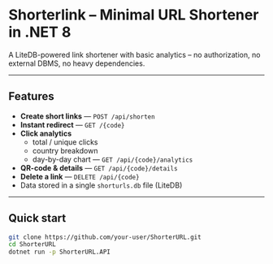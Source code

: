 # Shorterlink – Minimal URL Shortener in .NET 8

A LiteDB-powered link shortener with basic analytics – no authorization, no external DBMS, no heavy dependencies.

---

## Features

* **Create short links** — `POST /api/shorten`
* **Instant redirect** — `GET /{code}`
* **Click analytics**  
  * total / unique clicks  
  * country breakdown  
  * day-by-day chart — `GET /api/{code}/analytics`
* **QR-code & details** — `GET /api/{code}/details`
* **Delete a link** — `DELETE /api/{code}`
* Data stored in a single `shorturls.db` file (LiteDB)

---

## Quick start

```bash
git clone https://github.com/your-user/ShorterURL.git
cd ShorterURL
dotnet run -p ShorterURL.API
